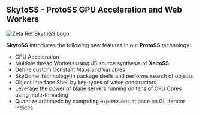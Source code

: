 ## SkytoSS - ProtoSS GPU Acceleration and Web Workers

[![Zeta Ret SkytoSS Logo](https://protoss.zetaret.com/images/logo_skytoss.png)](https://protoss.zetaret.com/)

__SkytoSS__ introduces the following new features in our __ProtoSS__ technology:  

- GPU Acceleration  
- Multiple thread Workers using JS source synthesis of __XeltoSS__  
- Define custom Constant Maps and Variables  
- SkyDome Technology in package shells and performs search of objects  
- Object Interface Shell by key-types of value constructors  
- Leverage the power of blade servers running on tens of CPU Cores using multi-threading  
- Quantize arithmetic by computing expressions at once on GL iterator indices  
